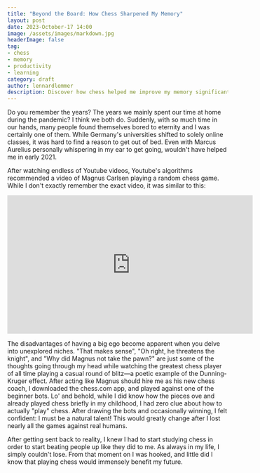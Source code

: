 ```yaml
---
title: "Beyond the Board: How Chess Sharpened My Memory"
layout: post
date: 2023-October-17 14:00
image: /assets/images/markdown.jpg
headerImage: false
tag:
- chess
- memory
- productivity
- learning
category: draft
author: lennardlemmer
description: Discover how chess helped me improve my memory significantly after two years of active playing
---
```


Do you remember the years? The years we mainly spent our time at home during the pandemic? I think we both do. Suddenly, with so much time in our hands, many people found themselves bored to eternity and I was certainly one of them. While Germany's universities shifted to solely online classes, it was hard to find a reason to get out of bed. Even with Marcus Aurelius personally whispering in my ear to get going, wouldn't have helped me in early 2021. 

After watching endless of Youtube videos, Youtube's algorithms recommended a video of Magnus Carlsen playing a random chess game. While I don't exactly remember the exact video, it was similar to this:
<iframe width="560" height="315" src="https://www.youtube.com/embed/mBNmnZTOyb4?si=FwnIDBvn2D-dI8mC" title="YouTube video player" frameborder="0" allow="accelerometer; autoplay; clipboard-write; encrypted-media; gyroscope; picture-in-picture; web-share" allowfullscreen></iframe>


The disadvantages of having a big ego become apparent when you delve into unexplored niches. "That makes sense", "Oh right, he threatens the knight", and "Why did Magnus not take the pawn?" are just some of the thoughts going through my head while watching the greatest chess player of all time playing a casual round of blitz—a poetic example of the Dunning-Kruger effect. After acting like Magnus should hire me as his new chess coach, I downloaded the chess.com app, and played against one of the beginner bots. Lo' and behold, while I did know how the pieces ove and already played chess briefly in my childhood, I had zero clue about how to actually "play" chess. After drawing the bots and occasionally winning, I felt confident: I must be a natural talent! This would greatly change after I lost nearly all the games against real humans.

After getting sent back to reality, I knew I had to start studying chess in order to start beating people up like they did to me. As always in my life, I simply couldn't lose. From that moment on I was hooked, and little did I know that playing chess would immensely benefit my future.
